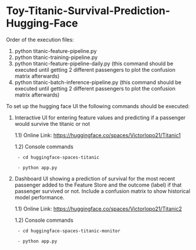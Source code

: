 # Toy-Titanic-Survival-Prediction-Hugging-Face

Order of the execution files:

1) python titanic-feature-pipeline.py
2) python titanic-training-pipeline.py
3) python titanic-feature-pipeline-daily.py (this command should be executed until getting 2 different passengers to plot the confusion matrix afterwards)
4) python titanic-batch-inference-pipeline.py (this command should be executed until getting 2 different passengers to plot the confusion matrix afterwards)

To set up the hugging face UI the following commands should be executed:

1) Interactive UI for entering feature values and predicting if a passenger would survive the titanic or not

    1.1) Online Link: https://huggingface.co/spaces/Victorlopo21/Titanic1
    
    1.2) Console commands
    
        - cd huggingface-spaces-titanic
        
        - python app.py

2) Dashboard UI showing a prediction of survival for the most recent
passenger added to the Feature Store and the outcome (label) if that
passenger survived or not. Include a confusion matrix to show historical
model performance.

    1.1) Online Link: https://huggingface.co/spaces/Victorlopo21/Titanic2
    
    1.2) Console commands
   
        - cd huggingface-spaces-titanic-monitor
       
        - python app.py
